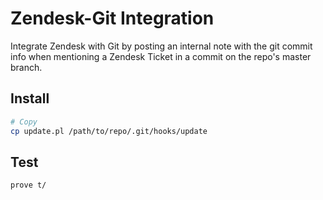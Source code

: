 # Zendesk-Git Integration
Integrate Zendesk with Git by posting an internal note with the git commit info when mentioning a Zendesk Ticket in a commit on the repo's master branch.

## Install

```sh
# Copy
cp update.pl /path/to/repo/.git/hooks/update
```

## Test

```sh
prove t/
```
